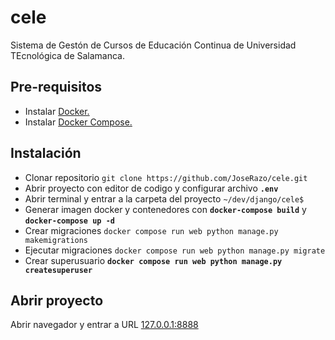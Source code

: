 # cele

Sistema de Gestón de Cursos de Educación Continua de Universidad TEcnológica de Salamanca.

## Pre-requisitos

- Instalar [Docker.](https://www.docker.com/get-started)
- Instalar [Docker Compose.](https://docs.docker.com/compose/install/)

## Instalación

- Clonar repositorio `git clone https://github.com/JoseRazo/cele.git`
- Abrir proyecto con editor de codigo y configurar archivo **`.env`**
- Abrir terminal y entrar a la carpeta del proyecto `~/dev/django/cele$`
- Generar imagen docker y contenedores con **`docker-compose build`** y **`docker-compose up -d`**
- Crear migraciones `docker compose run web python manage.py makemigrations`
- Ejecutar migraciones `docker compose run web python manage.py migrate`
- Crear superusuario **`docker compose run web python manage.py createsuperuser`**

## Abrir proyecto

Abrir navegador y entrar a URL [127.0.0.1:8888](http://127.0.0.1:8080)
